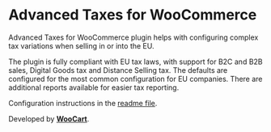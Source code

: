 # Advanced Taxes for WooCommerce



Advanced Taxes for WooCommerce plugin helps with configuring complex tax variations when selling in or into the EU.

The plugin is fully compliant with EU tax laws, with support for B2C and B2B sales, Digital Goods tax and Distance Selling tax. The defaults are configured for the most common configuration for EU companies. There are additional reports available for easier tax reporting.

Configuration instructions in the [readme file](https://github.com/woocart/tax-handling/blob/master/docs/README.md).

Developed by [**WooCart**](https://woocart.com).

